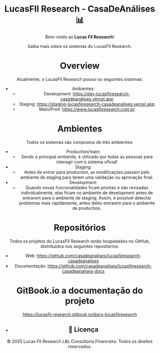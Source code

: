 <div align="center">
<!--   <img src="./docs/lucasfii_banner_logo.png" alt="CasaDeAnálises Banner" width="100%" /> -->

# LucasFII Research - CasaDeAnálises 📊

Bem-vindo ao **Lucas FII Research**! 

Saiba mais sobre os sistemas do LucasFII Research.

# Overview

Atualmente, o LucasFII Research possui os seguintes sistemas:

- Ambientes:
  - Development: https://dev-lucasfiiresearch-casadeanalises.vercel.app
  - Staging: https://staging-lucasfiiresearch-casadeanalises.vercel.app
  - Main/Prod: https://www.lucasfiiresearch.com.br

# Ambientes

Todos os sistemas são compostos de três ambientes:

- Production/main:
  - Sendo o principal ambiente, é utilizado por todas as pessoas para interagir com o sistema oficial!
- Staging:
  - Antes de entrar para production, as modificações passam pelo ambiente de staging para terem uma validação ou aprovação final.
- Development:
  - Quando novas funcionalidades ficam prontas e são revisadas individualmente, elas ficam no ambiente de development antes de entrarem para o ambiente de staging. Assim, é possível detectar problemas mais rapidamente, antes deles entrarem para o ambiente de production.

# Repositórios

Todos os projetos do LucasFII Research estão hospedados no GitHub, distribuídos nos seguintes repositórios:

  - Web: https://github.com/casadeanalises/lucasfiiresearch-casadeanalises
  - Documentação: https://github.com/casadeanalises/lucasfiiresearch-casadeanalises-docs

# GitBook.io a documentação do projeto

https://lucasfii-research.gitbook.io/docs-lucasfiiresearch


- ## 📝 Licença

© 2025 Lucas FII Research L&L Consultoria Financeira. Todos os direitos reservados.
